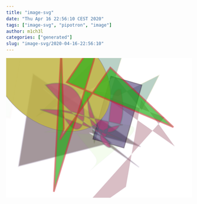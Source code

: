 ```yaml
---
title: "image-svg"
date: "Thu Apr 16 22:56:10 CEST 2020"
tags: ["image-svg", "pipotron", "image"]
author: m1ch3l
categories: ["generated"]
slug: "image-svg/2020-04-16-22:56:10"
---
```


![](image.svg)

